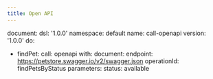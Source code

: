 ```yaml
---
title: Open API
---
```

document:
  dsl: '1.0.0'
  namespace: default
  name: call-openapi
  version: '1.0.0'
do:
  - findPet:
      call: openapi
      with:
        document: 
          endpoint: https://petstore.swagger.io/v2/swagger.json
        operationId: findPetsByStatus
        parameters:
          status: available